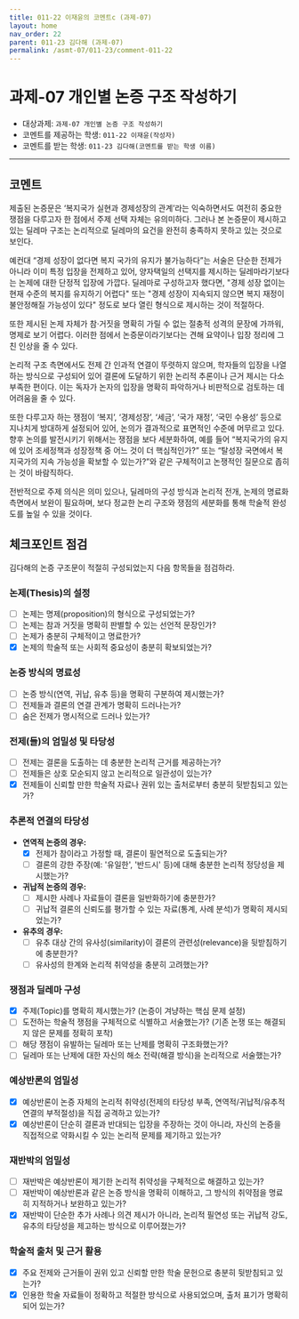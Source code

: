 ```yaml
---
title: 011-22 이재윤의 코멘트c (과제-07) 
layout: home
nav_order: 22
parent: 011-23 김다해 (과제-07)
permalink: /asmt-07/011-23/comment-011-22
---
```


# 과제-07 개인별 논증 구조 작성하기

- 대상과제: `과제-07 개인별 논증 구조 작성하기`
- 코멘트를 제공하는 학생: `011-22 이재윤(작성자)` 
- 코멘트를 받는 학생: `011-23 김다해(코멘트를 받는 학생 이름)` 

---

## 코멘트

제출된 논증문은 ‘복지국가 실현과 경제성장의 관계’라는 익숙하면서도 여전히 중요한 쟁점을 다루고자 한 점에서 주제 선택 자체는 유의미하다. 그러나 본 논증문이 제시하고 있는 딜레마 구조는 논리적으로 딜레마의 요건을 완전히 충족하지 못하고 있는 것으로 보인다.

예컨대 “경제 성장이 없다면 복지 국가의 유지가 불가능하다”는 서술은 단순한 전제가 아니라 이미 특정 입장을 전제하고 있어, 양자택일의 선택지를 제시하는 딜레마라기보다는 논제에 대한 단정적 입장에 가깝다. 딜레마로 구성하고자 했다면, "경제 성장 없이는 현재 수준의 복지를 유지하기 어렵다" 또는 "경제 성장이 지속되지 않으면 복지 재정이 불안정해질 가능성이 있다" 정도로 보다 열린 형식으로 제시하는 것이 적절하다.

또한 제시된 논제 자체가 참·거짓을 명확히 가릴 수 없는 절충적 성격의 문장에 가까워, 명제로 보기 어렵다. 이러한 점에서 논증문이라기보다는 견해 요약이나 입장 정리에 그친 인상을 줄 수 있다.

논리적 구조 측면에서도 전제 간 인과적 연결이 뚜렷하지 않으며, 학자들의 입장을 나열하는 방식으로 구성되어 있어 결론에 도달하기 위한 논리적 추론이나 근거 제시는 다소 부족한 편이다. 이는 독자가 논자의 입장을 명확히 파악하거나 비판적으로 검토하는 데 어려움을 줄 수 있다.

또한 다루고자 하는 쟁점이 ‘복지’, ‘경제성장’, ‘세금’, ‘국가 재정’, ‘국민 수용성’ 등으로 지나치게 방대하게 설정되어 있어, 논의가 결과적으로 표면적인 수준에 머무르고 있다. 향후 논의를 발전시키기 위해서는 쟁점을 보다 세분화하여, 예를 들어 “복지국가의 유지에 있어 조세정책과 성장정책 중 어느 것이 더 핵심적인가?” 또는 “탈성장 국면에서 복지국가의 지속 가능성을 확보할 수 있는가?”와 같은 구체적이고 논쟁적인 질문으로 좁히는 것이 바람직하다.

전반적으로 주제 의식은 의미 있으나, 딜레마의 구성 방식과 논리적 전개, 논제의 명료화 측면에서 보완이 필요하며, 보다 정교한 논리 구조와 쟁점의 세분화를 통해 학술적 완성도를 높일 수 있을 것이다.

## 체크포인트 점검

김다해의 논증 구조문이 적절히 구성되었는지 다음 항목들을 점검하라.

### **논제(Thesis)의 설정**
- [ ] 논제는 명제(proposition)의 형식으로 구성되었는가?
- [ ] 논제는 참과 거짓을 명확히 판별할 수 있는 선언적 문장인가?
- [ ] 논제가 충분히 구체적이고 명료한가?
- [x] 논제의 학술적 또는 사회적 중요성이 충분히 확보되었는가?

### **논증 방식의 명료성**
- [ ] 논증 방식(연역, 귀납, 유추 등)을 명확히 구분하여 제시했는가?
- [ ] 전제들과 결론의 연결 관계가 명확히 드러나는가?
- [ ] 숨은 전제가 명시적으로 드러나 있는가?

### **전제(들)의 엄밀성 및 타당성**
- [ ] 전제는 결론을 도출하는 데 충분한 논리적 근거를 제공하는가?
- [ ] 전제들은 상호 모순되지 않고 논리적으로 일관성이 있는가?
- [x] 전제들이 신뢰할 만한 학술적 자료나 권위 있는 출처로부터 충분히 뒷받침되고 있는가?

### **추론적 연결의 타당성**
- **연역적 논증의 경우:**
  - [x] 전제가 참이라고 가정할 때, 결론이 필연적으로 도출되는가?
  - [ ] 결론의 강한 주장(예: '유일한', '반드시' 등)에 대해 충분한 논리적 정당성을 제시했는가?

- **귀납적 논증의 경우:**
  - [ ] 제시한 사례나 자료들이 결론을 일반화하기에 충분한가?
  - [ ] 귀납적 결론의 신뢰도를 평가할 수 있는 자료(통계, 사례 분석)가 명확히 제시되었는가?

- **유추의 경우:**
  - [ ] 유추 대상 간의 유사성(similarity)이 결론의 관련성(relevance)을 뒷받침하기에 충분한가?
  - [ ] 유사성의 한계와 논리적 취약성을 충분히 고려했는가?

### **쟁점과 딜레마 구성**
- [x] 주제(Topic)를 명확히 제시했는가? (논증이 겨냥하는 핵심 문제 설정)
- [ ] 도전하는 학술적 쟁점을 구체적으로 식별하고 서술했는가? (기존 논쟁 또는 해결되지 않은 문제를 정확히 포착)
- [ ] 해당 쟁점이 유발하는 딜레마 또는 난제를 명확히 구조화했는가?
- [ ] 딜레마 또는 난제에 대한 자신의 해소 전략(해결 방식)을 논리적으로 서술했는가?

### **예상반론의 엄밀성**
- [x] 예상반론이 논증 자체의 논리적 취약성(전제의 타당성 부족, 연역적/귀납적/유추적 연결의 부적절성)을 직접 공격하고 있는가?
- [x] 예상반론이 단순히 결론과 반대되는 입장을 주장하는 것이 아니라, 자신의 논증을 직접적으로 약화시킬 수 있는 논리적 문제를 제기하고 있는가?

### **재반박의 엄밀성**
- [ ] 재반박은 예상반론이 제기한 논리적 취약성을 구체적으로 해결하고 있는가?
- [ ] 재반박이 예상반론과 같은 논증 방식을 명확히 이해하고, 그 방식의 취약점을 명료히 지적하거나 보완하고 있는가?
- [x] 재반박이 단순한 추가 사례나 의견 제시가 아니라, 논리적 필연성 또는 귀납적 강도, 유추의 타당성을 제고하는 방식으로 이루어졌는가?

### **학술적 출처 및 근거 활용**
- [x] 주요 전제와 근거들이 권위 있고 신뢰할 만한 학술 문헌으로 충분히 뒷받침되고 있는가?
- [x] 인용한 학술 자료들이 정확하고 적절한 방식으로 사용되었으며, 출처 표기가 명확히 되어 있는가?
